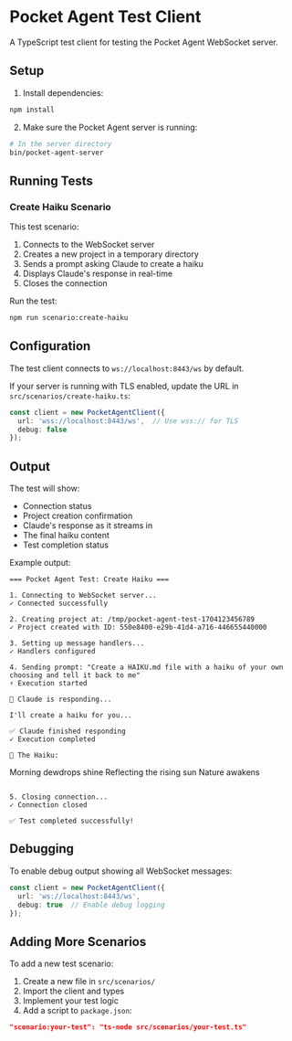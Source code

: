 # Pocket Agent Test Client

A TypeScript test client for testing the Pocket Agent WebSocket server.

## Setup

1. Install dependencies:
```bash
npm install
```

2. Make sure the Pocket Agent server is running:
```bash
# In the server directory
bin/pocket-agent-server
```

## Running Tests

### Create Haiku Scenario

This test scenario:
1. Connects to the WebSocket server
2. Creates a new project in a temporary directory
3. Sends a prompt asking Claude to create a haiku
4. Displays Claude's response in real-time
5. Closes the connection

Run the test:
```bash
npm run scenario:create-haiku
```

## Configuration

The test client connects to `ws://localhost:8443/ws` by default. 

If your server is running with TLS enabled, update the URL in `src/scenarios/create-haiku.ts`:
```typescript
const client = new PocketAgentClient({
  url: 'wss://localhost:8443/ws',  // Use wss:// for TLS
  debug: false
});
```

## Output

The test will show:
- Connection status
- Project creation confirmation
- Claude's response as it streams in
- The final haiku content
- Test completion status

Example output:
```
=== Pocket Agent Test: Create Haiku ===

1. Connecting to WebSocket server...
✓ Connected successfully

2. Creating project at: /tmp/pocket-agent-test-1704123456789
✓ Project created with ID: 550e8400-e29b-41d4-a716-446655440000

3. Setting up message handlers...
✓ Handlers configured

4. Sending prompt: "Create a HAIKU.md file with a haiku of your own choosing and tell it back to me"
⚡ Execution started

📝 Claude is responding...

I'll create a haiku for you...

✅ Claude finished responding
✓ Execution completed

📜 The Haiku:
```
Morning dewdrops shine
Reflecting the rising sun
Nature awakens
```

5. Closing connection...
✓ Connection closed

✅ Test completed successfully!
```

## Debugging

To enable debug output showing all WebSocket messages:

```typescript
const client = new PocketAgentClient({
  url: 'ws://localhost:8443/ws',
  debug: true  // Enable debug logging
});
```

## Adding More Scenarios

To add a new test scenario:

1. Create a new file in `src/scenarios/`
2. Import the client and types
3. Implement your test logic
4. Add a script to `package.json`:
```json
"scenario:your-test": "ts-node src/scenarios/your-test.ts"
```